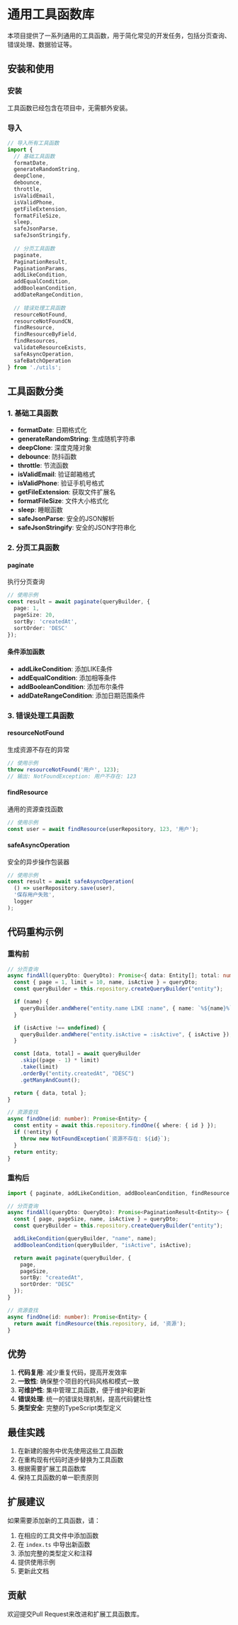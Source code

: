 # 通用工具函数库

本项目提供了一系列通用的工具函数，用于简化常见的开发任务，包括分页查询、错误处理、数据验证等。

## 安装和使用

### 安装

工具函数已经包含在项目中，无需额外安装。

### 导入

```typescript
// 导入所有工具函数
import {
  // 基础工具函数
  formatDate,
  generateRandomString,
  deepClone,
  debounce,
  throttle,
  isValidEmail,
  isValidPhone,
  getFileExtension,
  formatFileSize,
  sleep,
  safeJsonParse,
  safeJsonStringify,
  
  // 分页工具函数
  paginate,
  PaginationResult,
  PaginationParams,
  addLikeCondition,
  addEqualCondition,
  addBooleanCondition,
  addDateRangeCondition,
  
  // 错误处理工具函数
  resourceNotFound,
  resourceNotFoundCN,
  findResource,
  findResourceByField,
  findResources,
  validateResourceExists,
  safeAsyncOperation,
  safeBatchOperation
} from './utils';
```

## 工具函数分类

### 1. 基础工具函数

- **formatDate**: 日期格式化
- **generateRandomString**: 生成随机字符串
- **deepClone**: 深度克隆对象
- **debounce**: 防抖函数
- **throttle**: 节流函数
- **isValidEmail**: 验证邮箱格式
- **isValidPhone**: 验证手机号格式
- **getFileExtension**: 获取文件扩展名
- **formatFileSize**: 文件大小格式化
- **sleep**: 睡眠函数
- **safeJsonParse**: 安全的JSON解析
- **safeJsonStringify**: 安全的JSON字符串化

### 2. 分页工具函数

#### paginate
执行分页查询

```typescript
// 使用示例
const result = await paginate(queryBuilder, {
  page: 1,
  pageSize: 20,
  sortBy: 'createdAt',
  sortOrder: 'DESC'
});
```

#### 条件添加函数
- **addLikeCondition**: 添加LIKE条件
- **addEqualCondition**: 添加相等条件
- **addBooleanCondition**: 添加布尔条件
- **addDateRangeCondition**: 添加日期范围条件

### 3. 错误处理工具函数

#### resourceNotFound
生成资源不存在的异常

```typescript
// 使用示例
throw resourceNotFound('用户', 123);
// 输出: NotFoundException: 用户不存在: 123
```

#### findResource
通用的资源查找函数

```typescript
// 使用示例
const user = await findResource(userRepository, 123, '用户');
```

#### safeAsyncOperation
安全的异步操作包装器

```typescript
// 使用示例
const result = await safeAsyncOperation(
  () => userRepository.save(user),
  '保存用户失败',
  logger
);
```

## 代码重构示例

### 重构前

```typescript
// 分页查询
async findAll(queryDto: QueryDto): Promise<{ data: Entity[]; total: number }> {
  const { page = 1, limit = 10, name, isActive } = queryDto;
  const queryBuilder = this.repository.createQueryBuilder("entity");

  if (name) {
    queryBuilder.andWhere("entity.name LIKE :name", { name: `%${name}%` });
  }

  if (isActive !== undefined) {
    queryBuilder.andWhere("entity.isActive = :isActive", { isActive });
  }

  const [data, total] = await queryBuilder
    .skip((page - 1) * limit)
    .take(limit)
    .orderBy("entity.createdAt", "DESC")
    .getManyAndCount();

  return { data, total };
}

// 资源查找
async findOne(id: number): Promise<Entity> {
  const entity = await this.repository.findOne({ where: { id } });
  if (!entity) {
    throw new NotFoundException(`资源不存在: ${id}`);
  }
  return entity;
}
```

### 重构后

```typescript
import { paginate, addLikeCondition, addBooleanCondition, findResource } from '../common/utils';

// 分页查询
async findAll(queryDto: QueryDto): Promise<PaginationResult<Entity>> {
  const { page, pageSize, name, isActive } = queryDto;
  const queryBuilder = this.repository.createQueryBuilder("entity");

  addLikeCondition(queryBuilder, "name", name);
  addBooleanCondition(queryBuilder, "isActive", isActive);

  return await paginate(queryBuilder, {
    page,
    pageSize,
    sortBy: "createdAt",
    sortOrder: "DESC"
  });
}

// 资源查找
async findOne(id: number): Promise<Entity> {
  return await findResource(this.repository, id, '资源');
}
```

## 优势

1. **代码复用**: 减少重复代码，提高开发效率
2. **一致性**: 确保整个项目的代码风格和模式一致
3. **可维护性**: 集中管理工具函数，便于维护和更新
4. **错误处理**: 统一的错误处理机制，提高代码健壮性
5. **类型安全**: 完整的TypeScript类型定义

## 最佳实践

1. 在新建的服务中优先使用这些工具函数
2. 在重构现有代码时逐步替换为工具函数
3. 根据需要扩展工具函数库
4. 保持工具函数的单一职责原则

## 扩展建议

如果需要添加新的工具函数，请：

1. 在相应的工具文件中添加函数
2. 在 `index.ts` 中导出新函数
3. 添加完整的类型定义和注释
4. 提供使用示例
5. 更新此文档

## 贡献

欢迎提交Pull Request来改进和扩展工具函数库。